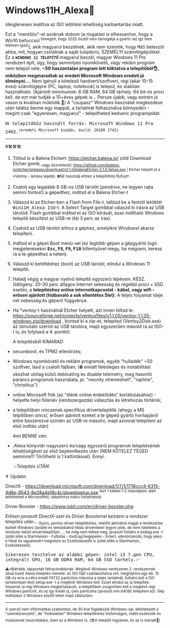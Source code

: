 # Windows11H_Alexa🛟
Ideiglenesen leallítva az ISO letöltési lehetőség karbantartás miatt.

Ezt a "mentőöv"-et azoknak dobom (a riogatást is elhessentve, hogy a Win10 befuccsol<sup> tömeghír, hogy 2025 ősztől nem támogatja a gyártó /ez így nem teljesen igaz)</sup>), akik magyarul beszélnek, akik nem szeretik, hogy <tt>M</tt>á<tt>S</tt> beleszól abba, mit, hogyan csinálnak a saját tulajdonú, SZEMÉLYI számítógépükkel.
Ez a <CODE><b><i>WINDOWS 11 TELEPÍTŐ</i></b></CODE> magyarul beszél, magyar Windows 11 Pro rendszert épít, úgy, hogy semmilyen nyomkövető, vagy reklám program nem települ vele, <b>~50 haszontalan program lett kiiktatva a telepítőből👌, miközben megmaradtak az eredeti Microsoft Windows eredeti jó élményei...</b>. 
Nem igényli a kötelező hardvert/szoftvert, régi (akár 10-15 éves) számítógépre (PC, laptop, notebook) is települ, és stabilan használható. (Ajánlott minimumok: 8 GB RAM, 64 GB tárhely. 64 bit-es proci kell, de ezt már tudják a 10+éves gépek is... Persze újabb, vagy extrém jó vason is kiválóan működik.🤗)
A "csupasz" Windows használat megkezdése után találsz benne egy mappát, a tartalmát felhasználva könnyedén - megint csak "egyenesen, magyarul" - telepítheted kedvenc programjaidat. <!--
<a href="https://drive.google.com/drive/folders/1PjNjLoUtQdGAW1A2i_0EOtZBQQqCw1Ox?usp=sharing"><tt> 🪟 A Win11H_Alexa.ISO telepítőt ide kattintva töltheted le ❤️ 🪂 </tt></a>
-->

<tt>❗A telepítőhöz használt forrás: Microsoft Windows 11 Pro 24H2.<sup>(eredeti Microsoft kiadás, build: 26100 1742)</sup></tt>
<hr>
#🛠️🛠️🛠️

1. Töltsd le a Balena Etchert: https://etcher.balena.io/ zöld Download Etcher gomb,<sub> vagy közvetlenül: https://github.com/balena-io/etcher/releases/download/v2.1.0/balenaEtcher-2.1.0.Setup.exe | Etcher helyett jó a *Ventoy - leírása lejjebb. ⛔NE használj ehhez a telepítőhöz Rufust!</sub>.

2. Csatolj egy legalább 8 GB-os USB tárolót (pendrive, ne legyen rajta semmi fontos!) a gépedhez, indítsd el a Balena Etcher-t
   
3. Válaszd ki az Etcher-ben a Flash from File-t, tallózd be a fentről letöltött <tt>Win11H_Alexa ISO</tt>-t. A Select Target gombbal válaszd ki írásra az USB tárolód. Flash gombbal indítsd el az ISO kiírását, azaz indítható Windows telepítő készítést az USB-re (kb 3 perc az írás).
   
4. Csatold az USB tárolót ahhoz a géphez, amelyikre Windowst akarsz telepíteni.
   
5. Indítsd el a gépet Boot menü-vel (ez legtöbb gépen a gépgyártó logó megjelenésekor <b><tt>Esc</tt>, <tt>F8</tt>, <tt>F9</tt>, <tt>F10</tt></b> billentyűvel megy, ha mégsem, keress rá a te gépedhez a neten).
   
6. Válaszd ki betöltéshez (boot) az USB tárolót, elindul a Windows 11 telepítő.
    
7. Haladj végig a magyar nyelvű telepítő egyszerű lépésein. KÉSZ. (Időigény: 20-30 perc átlagos internet sebesség és régebbi proci + SSD esetén,  a <b>telepítéshez online internetkapcsolat - kábel, vagy wifi - erősen ajánlott (hiábavaló a sok ellentétes 5let)</b>. A teljes folyamat ideje net sebesség és géperő függvénye.
   
* Ha *ventoy-t használnál Etcher helyett, azt innen töltsd le: https://sourceforge.net/projects/ventoy/files/v1.1.05/ventoy-1.1.05-windows.zip/download , bontsd ki a zip-et, telepítsd (Ventoy2Disk.exe) az útmutató szerint az USB tárolóra, majd egyszerűen másold rá az ISO-t is, és folytasd a 4. ponttól.


  *A telepítésből KIMARAD:*
- secureboot, és TPM2 ellenőrzés;
- Windows nyomkövető és reklám programok, egyéb "hulladék" ~50 szoftver, lásd a csatolt fájlban; (⛔ emiatt felesleges és instabilitást okozhat utólag külső debloating és disable telemetry, meg hasonló parancs programok használata, pl. "neonity xtremeshell", "raphire", "christitus")
- online Microsoft fiók (az "élénk online érdeklődés" korlátozásához) - helyette helyi fióknév (rendszergazda) választás és létrehozás történik;
- a telepítőben nincsenek specifikus drivertelepítők /ahogy a MS telpítőben sincs/, erősen ajánlott ezeket a te géped gyártó honlapjáról előre beszerezve szintén az USB-re másolni, majd azonnal telepíteni az első indítás után)

  *Ami BENNE van:*
- .Alexa könyvtár nagyszerű és/vagy egyszerű programok telepítésének lehetőségével az első bejelentkezés után (NEM KÖTELEZ TÉGED semmire!!! Törölhető is 1 kattintással).
Ennyi.

   *💥Telepítés UTÁN:*

✝ Update: 

DirectX - https://download.microsoft.com/download/1/7/1/1718ccc4-6315-4d8e-9543-8e28a4e18c4c/dxwebsetup.exe <sup>(ezt 1 klikkel 1-2 másodperc alatt letöltheted a Microsofttól, rákattintva máris futtathatod)</sup> 

Driver Booster - https://www.iobit.com/en/driver-booster.php 

*Erősen javasolt DirectX-szel és Driver Boosterrel kezdeni a rendszer telepítés után...* <sub> Gyors, pontos driver telepítéshez, mielőtt aktiválná magát a rendszerbe épített Windows Update és teledobálná hibás driverekkel (egyre jobb, de nem tökéletes a rendszer belső drivertelepítője).
... ha még nem tetted meg, javasolt futtatni a dxdiag.exe -t (jobb klikk a Startmenün - Futtatás - <tt>dxdiag</tt> begépelés - Enter), ellenőrizendő, hogy jelez-e hibát és ugyanezért megnézni az Eszközkezelőt is (jobb klikk a Startmenün, Eszközkezelő).</sub>


<tt>Sikeresen tesztelve az alábbi gépen: intel i3 7.gen CPU, integrált GPU, 16 GB DDR4 RAM, 64 GB SSD tárhely.✅</tt>

<sub>⚠*Bátrabb, tapasztalt felhasználóknak. Meglévő Windows rendszeren 2. rendszernek (dual boot) Alexa telepítés menete: az ISO fájlt csatlakoztatva virt. meghajtóra egy kb. 10 GB-os erre a célra kreált FAT32 partícióra másolva a teljes tartalmát, futtatni kell a ISO tartalomban lévő setup.exe -t a meglévő Windows-ból. Ezzel elindul az új telepítési folyamat (a régi Windows megtartásával), a telepítőben zsugorítani kell a meglévő régi Windows partíciót, és az így kreált új, üres partícióra (javasolt min.64GB) telepíteni ezt. Gép indításkor 2 Windows között lehet majd választani.</sub>
<hr>

<sub>A szerző nem informatikai szakember, de 30 éve foglalkozik Windows-sal, elkötelezett a "személyreszóló", de "mókolatlan" Windows telepítéshez biztonságos, stabil eszközök és módszerek használatára, ilyen ez a Windows is.</sub>
<sub>(😎A telepítő ingyenes, és az is marad!💝)</sub>

